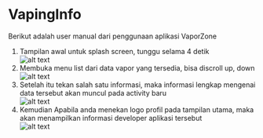 # VapingInfo
Berikut adalah user manual dari penggunaan aplikasi VaporZone
<br>
1. Tampilan awal untuk splash screen, tunggu selama 4 detik<br>
![alt text](img/1.jpg)
2. Membuka menu list dari data vapor yang tersedia, bisa discroll up, down<br>
![alt text](img/2.jpg)
3. Setelah itu tekan salah satu informasi, maka informasi lengkap mengenai data tersebut akan muncul pada activity baru<br>
![alt text](img/3.jpg)
4. Kemudian Apabila anda menekan logo profil pada tampilan utama, maka akan menampilkan informasi developer aplikasi tersebut<br>
![alt text](img/4.jpg)
